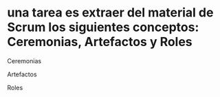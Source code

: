 # una tarea es extraer del material de Scrum los siguientes conceptos: Ceremonias, Artefactos y Roles

Ceremonias

Artefactos

Roles
